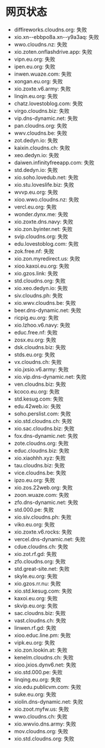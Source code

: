 # 网页状态
- diffireworks.cloudns.org: 失败
- xio.xn--ebbpo8a.xn--y9a3aq: 失败
- wwo.cloudns.nz: 失败
- xio.zoten.onflashdrive.app: 失败
- vipn.eu.org: 失败
- ipen.eu.org: 失败
- inwen.wuaze.com: 失败
- xongan.eu.org: 失败
- xio.zoxte.v6.army: 失败
- linqin.eu.org: 失败
- chatz.lovestoblog.com: 失败
- virgo.cloudns.biz: 失败
- vip.dns-dynamic.net: 失败
- pan.cloudns.org: 失败
- wwv.cloudns.be: 失败
- zot.dedyn.io: 失败
- kaixin.cloudns.ch: 失败
- xeo.dedyn.io: 失败
- daiwen.infinityfreeapp.com: 失败
- std.dedyn.io: 失败
- xio.soho.lovedub.net: 失败
- xio.stu.loveslife.biz: 失败
- wvvp.eu.org: 失败
- xioo.wwo.cloudns.nz: 失败
- vercl.eu.org: 失败
- wonder.dynx.me: 失败
- xio.zoxte.dns.navy: 失败
- xio.zon.byinter.net: 失败
- svip.cloudns.org: 失败
- edu.lovestoblog.com: 失败
- zok.free.nf: 失败
- xio.zon.myredirect.us: 失败
- xioo.kaxoi.eu.org: 失败
- xio.gzos.link: 失败
- std.cloudns.org: 失败
- xio.xeo.dedyn.io: 失败
- siv.cloudns.ph: 失败
- xio.wwv.cloudns.be: 失败
- beer.dns-dynamic.net: 失败
- ricpig.eu.org: 失败
- xio.lzhoo.v6.navy: 失败
- educ.free.nf: 失败
- zosx.eu.org: 失败
- dsk.cloudns.biz: 失败
- stds.eu.org: 失败
- vx.cloudns.ch: 失败
- xio.jxsio.v6.army: 失败
- xio.vip.dns-dynamic.net: 失败
- ven.cloudns.biz: 失败
- kcoco.eu.org: 失败
- std.kesug.com: 失败
- edu.42web.io: 失败
- soho.perslist.com: 失败
- xio.std.cloudns.ch: 失败
- xio.sac.cloudns.biz: 失败
- fox.dns-dynamic.net: 失败
- zote.cloudns.org: 失败
- educ.cloudns.biz: 失败
- xio.xiaohhh.xyz: 失败
- tau.cloudns.biz: 失败
- vice.cloudns.be: 失败
- ipzo.eu.org: 失败
- xio.zos.22web.org: 失败
- zoon.wuaze.com: 失败
- zfo.dns-dynamic.net: 失败
- std.000.pe: 失败
- xio.siv.cloudns.ph: 失败
- viko.eu.org: 失败
- xio.zoxte.v6.rocks: 失败
- vercel.dns-dynamic.net: 失败
- cdue.cloudns.ch: 失败
- xio.zot.rf.gd: 失败
- zfo.cloudns.org: 失败
- std.great-site.net: 失败
- skyle.eu.org: 失败
- xio.gzos.rr.nu: 失败
- xio.std.kesug.com: 失败
- kaxoi.eu.org: 失败
- skvip.eu.org: 失败
- sac.cloudns.biz: 失败
- vast.cloudns.ch: 失败
- linwen.rf.gd: 失败
- xioo.educ.line.pm: 失败
- vipk.eu.org: 失败
- xio.zon.lookin.at: 失败
- kenelm.cloudns.ch: 失败
- xioo.jxios.dynv6.net: 失败
- xio.std.000.pe: 失败
- linqing.eu.org: 失败
- xio.edu.publicvm.com: 失败
- suke.eu.org: 失败
- xiolin.dns-dynamic.net: 失败
- xio.zoot.myfw.us: 失败
- wwo.cloudns.ch: 失败
- xio.wwvio.dns.army: 失败
- mov.cloudns.org: 失败
- xio.std.cloudns.org: 失败
